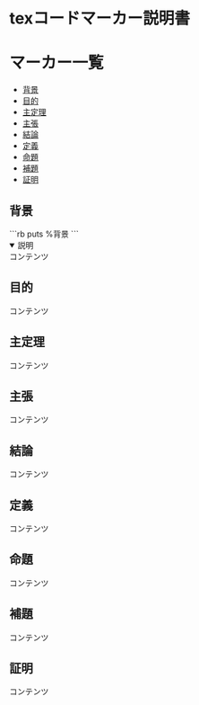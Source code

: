 # texコードマーカー説明書

# マーカー一覧

* [背景](#background)
* [目的](#purpose)
* [主定理](#theorem)
* [主張](#claim)
* [結論](#conclusion)
* [定義](#definition)
* [命題](#problem)
* [補題](#heading)
* [証明](#proof)

<a id="background"></a>
<h2>背景</h2>
```rb
puts %背景
```

<details open><summary>説明</summary>
コンテンツ
</details>

<a id="purpose"></a>
<h2>目的</h2>
コンテンツ

<a id="theorem"></a>
<h2>主定理</h2>
コンテンツ

<a id="claim"></a>
<h2>主張</h2>
コンテンツ

<a id="conclusion"></a>
<h2>結論</h2>
コンテンツ

<a id="definition"></a>
<h2>定義</h2>
コンテンツ

<a id="problem"></a>
<h2>命題</h2>
コンテンツ

<a id="heading"></a>
<h2>補題</h2>
コンテンツ

<a id="proof"></a>
<h2>証明</h2>
コンテンツ
